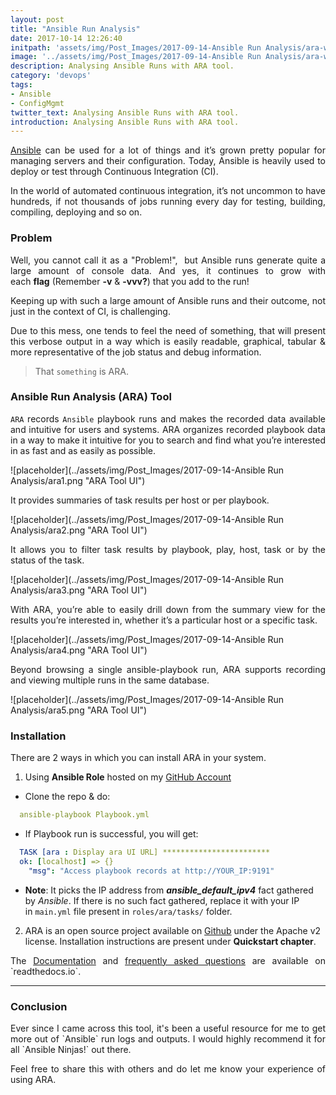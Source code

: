 ```yaml
---
layout: post
title: "Ansible Run Analysis"
date: 2017-10-14 12:26:40
initpath: 'assets/img/Post_Images/2017-09-14-Ansible Run Analysis/ara-with-icon.png'
image: '../assets/img/Post_Images/2017-09-14-Ansible Run Analysis/ara-with-icon.png'
description: Analysing Ansible Runs with ARA tool.
category: 'devops'
tags:
- Ansible
- ConfigMgmt
twitter_text: Analysing Ansible Runs with ARA tool.
introduction: Analysing Ansible Runs with ARA tool.
---
```

<p align="justify"><a href="https://www.ansible.com/">Ansible</a> can be used for a lot of things and it’s grown pretty popular for managing servers and their configuration. Today, Ansible is heavily used to deploy or test through Continuous Integration (CI). </p>

<p align="justify">In the world of automated continuous integration, it’s not uncommon to have hundreds, if not thousands of jobs running every day for testing, building, compiling, deploying and so on. </p>

### Problem

<p align="justify">Well, you cannot call it as a "Problem!",  but Ansible runs generate quite a large amount of console data. And yes, it continues to grow with each <b>flag</b> (Remember <b>-v</b> & <b>-vvv?</b>) that you add to the run! </p> 

<p align="justify">Keeping up with such a large amount of Ansible runs and their outcome, not just in the context of CI, is challenging. </p>

<p align="justify">Due to this mess, one tends to feel the need of something, that will present this verbose output in a way which is easily readable, graphical, tabular & more representative of the job status and debug information. </p>

> That `something` is ARA.

### Ansible Run Analysis (ARA) Tool

<p align="justify"><code>ARA</code> records <code>Ansible</code> playbook runs and makes the recorded data available and intuitive for users and systems. ARA organizes recorded playbook data in a way to make it intuitive for you to search and find what you’re interested in as fast and as easily as possible. </p>

![placeholder](../assets/img/Post_Images/2017-09-14-Ansible Run Analysis/ara1.png "ARA Tool UI")

<p align="justify">It provides summaries of task results per host or per playbook. </p>

![placeholder](../assets/img/Post_Images/2017-09-14-Ansible Run Analysis/ara2.png "ARA Tool UI")

<p align="justify">It allows you to filter task results by playbook, play, host, task or by the status of the task. </p>

![placeholder](../assets/img/Post_Images/2017-09-14-Ansible Run Analysis/ara3.png "ARA Tool UI")

<p align="justify">With ARA, you’re able to easily drill down from the summary view for the results you’re interested in, whether it’s a particular host or a specific task. </p>

![placeholder](../assets/img/Post_Images/2017-09-14-Ansible Run Analysis/ara4.png "ARA Tool UI")

<p align="justify">Beyond browsing a single ansible-playbook run, ARA supports recording and viewing multiple runs in the same database. </p>

![placeholder](../assets/img/Post_Images/2017-09-14-Ansible Run Analysis/ara5.png "ARA Tool UI")

### Installation

<p align="justify">There are 2 ways in which you can install ARA in your system. </p>

1. Using **Ansible Role** hosted on my <a href="https://github.com/AjinkyaBapat/Ansible-Run-Analyser">GitHub Account </a>

* Clone the repo & do:

````yaml
  ansible-playbook Playbook.yml
````
* If Playbook run is successful, you will get:

````yaml
  TASK [ara : Display ara UI URL] ************************
  ok: [localhost] => {}
    "msg": "Access playbook records at http://YOUR_IP:9191" 

````
* **Note**: It picks the IP address from ***ansible_default_ipv4*** fact gathered by *Ansible*. If there is no such fact gathered, replace it with your IP in `main.yml` file present in `roles/ara/tasks/` folder.

2. ARA is an open source project available on <a href="https://github.com/dmsimard/ara">Github</a> under the Apache v2 license. Installation instructions are present under **Quickstart chapter**.

<p align="justify">The <a href="http://ara.readthedocs.io/en/latest/">Documentation</a> and <a href="http://ara.readthedocs.io/en/latest/faq.html">frequently asked questions</a> are available on `readthedocs.io`. </p>

-----
### Conclusion

<p align="justify">Ever since I came across this tool, it's been a useful resource for me to get more out of `Ansible` run logs and outputs. I would highly recommend it for all `Ansible Ninjas!` out there. </p>

<p align="justify">Feel free to share this with others and do let me know your experience of using ARA. </p>